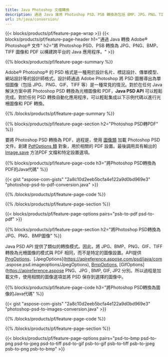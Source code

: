 ```yaml
---
title: Java Photoshop 文檔轉換
description: 通過 Java 庫將 Photoshop PSD、PSB 轉換為包括 BMP、JPG、PNG、TIFF 和 PDF 在內的圖像。
url: zh/java/conversion/
---
```


{{< blocks/products/pf/feature-page-wrap >}}
{{< blocks/products/pf/feature-page-header h1="通過 Java 轉換 Adob​​e® Photoshop® 文件" h2="將 Photoshop PSD、PSB 轉換為 JPG、PNG、BMP、TIFF 圖像和 PDF 以構建跨平台的 Java 應用程序。" >}}

{{% blocks/products/pf/feature-page-summary %}}

Adobe® Photoshop® 的 PSD 格式是一種用於設計名片、標誌設計、傳單模型、網站設計等的設計師格式。設計師通過 Adob​​e Photoshop 將 PSD 圖層導出為單個圖像（包括 JPG、PNG、GIF、TIFF 等）是一種常見的情況。對於在任何 Java 解決方案中將 Photoshop PSD 轉換為光柵圖像和 PDF，**Java PSD API** 可以輕鬆完成。對於任何 PSD 轉換自動化應用程序，可以輕鬆集成以下示例代碼以進行光柵圖像和 PDF 轉換。

{{% /blocks/products/pf/feature-page-summary  %}}

{{% blocks/products/pf/feature-page-section  h2="Photoshop PSD轉PDF" %}}

要將 Photoshop PSD 轉換為 PDF，過程是，使用 [圖像類](https://apireference.aspose.com/psd/java/com.aspose.psd/Image) 加載 Photoshop PSD 文件。創建 [PdfOptions 類](https://apireference.aspose.com/psd/java/com.aspose.psd.imageoptions/PdfOptions) 對象，用於相關的 PDF 設置。最後調用具有輸出的 [Image.save](https://apireference.aspose.com/psd/java/com.aspose.psd/Image#save-java.lang.String-com.aspose.psd.ImageOptionsBase-) 方法PDF 文檔和特定設置選項。

{{% blocks/products/pf/feature-page-code h3="將Photoshop PSD轉換為PDF的Java代碼" %}}

{{< gist "aspose-com-gists" "2a8c10d2eeb5bcfa4e122a9d0bd969e3" "photoshop-psd-to-pdf-conversion.java" >}}

{{% /blocks/products/pf/feature-page-code  %}}

{{% /blocks/products/pf/feature-page-section %}}

{{< blocks/products/pf/feature-page-options pairs="psb-to-pdf psd-to-pdf" >}}

{{% blocks/products/pf/feature-page-section  h2="將Photoshop PSD轉換為JPG、PNG、BMP圖像" %}}

Java PSD API 提供了類似的轉換模式。因此，將 JPG、BMP、PNG、GIF、TIFF 轉換為光柵圖像的模式與 PDF 相同，而不是特定的圖像設置。API提供[PngOptions](https://apireference.aspose.com/psd/java/com.aspose.psd.imageoptions/PngOptions)、[JpegOptions](https://apireference.aspose.com/psd/java/com .aspose.psd.imageoptions/JpegOptions), [BmpOptions](https://apireference.aspose.com/psd/java/com.aspose.psd.imageoptions/BmpOptions), [GifOptions](https://apireference.aspose PNG、JPG , BMP, GIF, JP2 分別。所以過程是加載文件，使用相關的圖像選項並將 PSD 保存到選擇的圖像中。

{{% blocks/products/pf/feature-page-code h3="將Photoshop PSD轉換為圖像的Java代碼" %}}

{{< gist "aspose-com-gists" "2a8c10d2eeb5bcfa4e122a9d0bd969e3" "photoshop-psd-to-images-conversion.java" >}}

{{% /blocks/products/pf/feature-page-code  %}}

{{% /blocks/products/pf/feature-page-section %}}

{{< blocks/products/pf/feature-page-options pairs="psd-to-bmp psd-to-png psd-to-jpeg psd-to-tiff psd-to-gif psb-to-gif psb-to-tiff psb-to-jpeg psb-to-png psb-to-bmp" >}}
